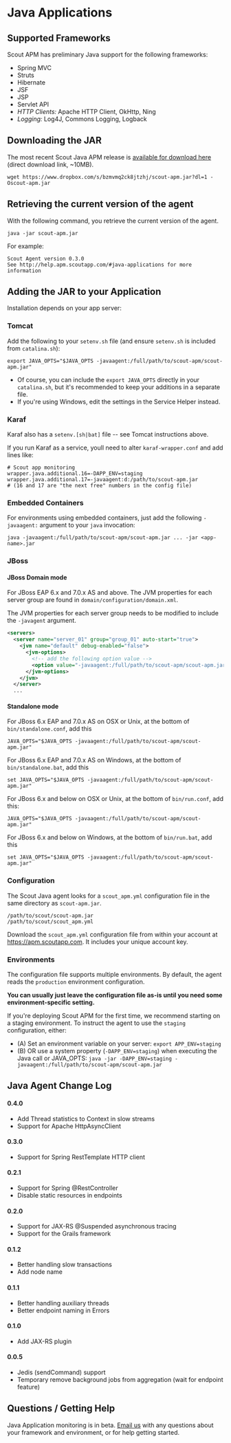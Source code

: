 # Java Applications

## Supported Frameworks

Scout APM has preliminary Java support for the following frameworks:

* Spring MVC
* Struts
* Hibernate
* JSF
* JSP
* Servlet API
* _HTTP Clients:_ Apache HTTP Client, OkHttp, Ning
* _Logging:_ Log4J, Commons Logging, Logback



## Downloading the JAR

The most recent Scout Java APM release is [available for download here](https://www.dropbox.com/s/bzmvmq2ck8jtzhj/scout-apm.jar?dl=1) (direct download link, ~10MB).


```terminal  
wget https://www.dropbox.com/s/bzmvmq2ck8jtzhj/scout-apm.jar?dl=1 -Oscout-apm.jar
```

## Retrieving the current version of the agent

With the following command, you retrieve the current version of the agent.

```terminal
java -jar scout-apm.jar
```

For example:

```terminal
Scout Agent version 0.3.0
See http://help.apm.scoutapp.com/#java-applications for more information
```

## Adding the JAR to your Application

Installation depends on your app server:

### Tomcat

Add the following to your `setenv.sh` file (and ensure `setenv.sh` is included from `catalina.sh`):

```terminal
export JAVA_OPTS="$JAVA_OPTS -javaagent:/full/path/to/scout-apm/scout-apm.jar"
```

* Of course, you can include the `export JAVA_OPTS` directly in your `catalina.sh`, but it's recommended to keep your additions in a separate file.  
* If you're using Windows, edit the settings in the Service Helper instead.

### Karaf

Karaf also has a `setenv.[sh|bat]` file -- see Tomcat instructions above.

If you run Karaf as a service, youll need to alter `karaf-wrapper.conf` and add lines like:

```terminal   
# Scout app monitoring
wrapper.java.additional.16=-DAPP_ENV=staging
wrapper.java.additional.17=-javaagent:d:/path/to/scout-apm.jar
# (16 and 17 are "the next free" numbers in the config file)
```

### Embedded Containers

For environments using embedded containers, just add the following `-javaagent:` argument to your `java` invocation:

```terminal
java -javaagent:/full/path/to/scout-apm/scout-apm.jar ... -jar <app-name>.jar
```

### JBoss

#### JBoss Domain mode

For JBoss EAP 6.x and 7.0.x AS and above. The JVM properties for each server group are found in `domain/configuration/domain.xml`.

The JVM properties for each server group needs to be modified to include the `-javagent` argument.

```xml
<servers>
  <server name="server_01" group="group_01" auto-start="true">
    <jvm name="default" debug-enabled="false">
      <jvm-options>
        <!-- add the following option value -->
        <option value="-javaagent:/full/path/to/scout-apm/scout-apm.jar" />
      </jvm-options>
    </jvm>
  </server>
  ...
```

#### Standalone mode

For JBoss 6.x EAP and 7.0.x AS on OSX or Unix, at the bottom of `bin/standalone.conf`, add this

```terminal
JAVA_OPTS="$JAVA_OPTS -javaagent:/full/path/to/scout-apm/scout-apm.jar"
```

For JBoss 6.x EAP and 7.0.x AS on Windows, at the bottom of `bin/standalone.bat`, add this

```terminal
set JAVA_OPTS="$JAVA_OPTS -javaagent:/full/path/to/scout-apm/scout-apm.jar"
```

For JBoss 6.x and below on OSX or Unix, at the bottom of `bin/run.conf`, add this:

```terminal
JAVA_OPTS="$JAVA_OPTS -javaagent:/full/path/to/scout-apm/scout-apm.jar"
```

For JBoss 6.x and below on Windows, at the bottom of `bin/run.bat`, add this

```terminal
set JAVA_OPTS="$JAVA_OPTS -javaagent:/full/path/to/scout-apm/scout-apm.jar"
```

### Configuration

The Scout Java agent looks for a `scout_apm.yml` configuration file in the same directory as `scout-apm.jar`.

```terminal
/path/to/scout/scout-apm.jar
/path/to/scout/scout_apm.yml
```

Download the `scout_apm.yml` configuration file from within your account at https://apm.scoutapp.com. It includes your unique account key.

### Environments

The configuration file supports multiple environments. By default, the agent reads the `production` environment configuration.

**You can usually just leave the configuration file as-is until you need some environment-specific setting.**

If you're deploying Scout APM for the first time, we recommend starting on a staging environment. To instruct the agent to use the `staging` configuration, either:

* (A) Set an environment variable on your server: `export APP_ENV=staging`
* (B) OR use a system property (`-DAPP_ENV=staging`) when executing the Java call or JAVA_OPTS: `java -jar -DAPP_ENV=staging -javaagent:/full/path/to/scout-apm/scout-apm.jar`  

## Java Agent Change Log

#### 0.4.0
* Add Thread statistics to Context in slow streams
* Support for Apache HttpAsyncClient

#### 0.3.0
* Support for Spring RestTemplate HTTP client

#### 0.2.1
* Support for Spring @RestController
* Disable static resources in endpoints

#### 0.2.0
* Support for JAX-RS @Suspended asynchronous tracing
* Support for the Grails framework

#### 0.1.2
* Better handling slow transactions
* Add node name

#### 0.1.1
* Better handling auxiliary threads
* Better endpoint naming in Errors

#### 0.1.0
* Add JAX-RS plugin

#### 0.0.5
* Jedis (sendCommand) support
* Temporary remove background jobs from aggregation (wait for endpoint feature)

## Questions / Getting Help

Java Application monitoring is in beta. [Email us](mailto:support@scoutapp.com) with any questions about your framework and environment, or for help getting started.

